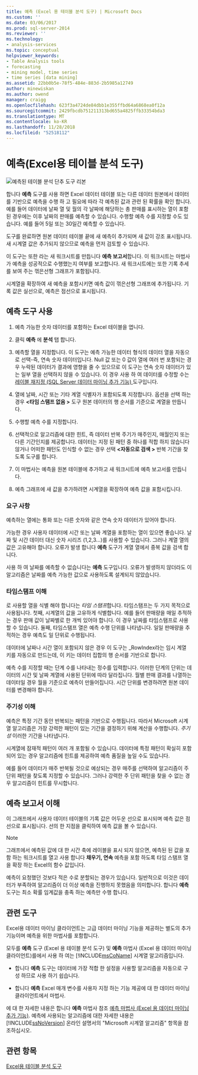 ```yaml
---
title: 예측 (Excel 용 테이블 분석 도구) | Microsoft Docs
ms.custom: ''
ms.date: 03/06/2017
ms.prod: sql-server-2014
ms.reviewer: ''
ms.technology:
- analysis-services
ms.topic: conceptual
helpviewer_keywords:
- Table Analysis tools
- forecasting
- mining model, time series
- time series [data mining]
ms.assetid: 22bb0b5e-78f5-484e-883d-2b5985a12749
author: minewiskan
ms.author: owend
manager: craigg
ms.openlocfilehash: 623f3a4724de84dbb1e355ffbd64a6868ea0f12a
ms.sourcegitcommit: 2429fbcdb751211313bd655a4825ffb33354bda3
ms.translationtype: MT
ms.contentlocale: ko-KR
ms.lasthandoff: 11/28/2018
ms.locfileid: "52518112"
---
```

# <a name="forecast-table-analysis-tools-for-excel"></a>예측(Excel용 테이블 분석 도구)
  ![예측된 테이블 분석 단추 도구 리본](media/tat-forecast.gif "테이블 분석 도구 리본의 예측 단추")  
  
 합니다 **예측** 도구를 사용 하면 Excel 데이터 테이블 또는 다른 데이터 원본에서 데이터를 기반으로 예측을 수행 하 고 필요에 따라 각 예측된 값과 관련 된 확률을 확인 합니다. 예를 들어 데이터에 날짜 열 및 월의 각 날짜에 해당하는 총 판매를 표시하는 열이 포함된 경우에는 이후 날짜의 판매를 예측할 수 있습니다. 수행할 예측 수를 지정할 수도 있습니다. 예를 들어 5일 또는 30일간 예측할 수 있습니다.  
  
 도구를 완료하면 원본 데이터 테이블 끝에 새 예측이 추가되며 새 값이 강조 표시됩니다. 새 시계열 값은 추가되지 않으므로 예측을 먼저 검토할 수 있습니다.  
  
 이 도구는 또한 라는 새 워크시트를 만듭니다 **예측 보고서**합니다. 이 워크시트는 마법사가 예측을 성공적으로 수행했는지 여부를 보고합니다. 새 워크시트에는 또한 기록 추세를 보여 주는 꺾은선형 그래프가 포함됩니다.  
  
 시계열을 확장하여 새 예측을 포함시키면 예측 값이 꺾은선형 그래프에 추가됩니다. 기록 값은 실선으로, 예측은 점선으로 표시됩니다.  
  
## <a name="using-the-forecast-tool"></a>예측 도구 사용  
  
1.  예측 가능한 숫자 데이터를 포함하는 Excel 테이블을 엽니다.  
  
2.  클릭 **예측** 에 **분석** 탭 합니다.  
  
3.  예측할 열을 지정합니다. 이 도구는 예측 가능한 데이터 형식의 데이터 열을 자동으로 선택-즉, 연속 숫자 데이터입니다. Null 값 또는 0 값이 열에 여러 번 포함되는 경우 누락된 데이터가 결과에 영향을 줄 수 있으므로 이 도구는 연속 숫자 데이터가 있는 일부 열을 선택하지 않을 수 있습니다. 이 경우 사용 하 여 데이터를 수정할 수는 [레이블 재지정 &#40;SQL Server 데이터 마이닝 추가 기능&#41; ](relabel-sql-server-data-mining-add-ins.md) 도구입니다.  
  
4.  열에 날짜, 시간 또는 기타 계열 식별자가 포함되도록 지정합니다. 옵션을 선택 하는 경우  **\<타임 스탬프 없음 >** 도구 원본 데이터의 행 순서를 기준으로 계열을 만듭니다.  
  
5.  수행할 예측 수를 지정합니다.  
  
6.  선택적으로 알고리즘에 대한 힌트, 즉 데이터 반복 주기가 매주인지, 매월인지 또는 다른 기간인지를 제공합니다. 데이터는 지정 된 패턴 중 하나를 적합 하지 않습니다 않거나 어떠한 패턴도 인식할 수 없는 경우 선택  **\<자동으로 검색 >** 반복 기간을 찾도록 도구를 합니다.  
  
7.  이 마법사는 예측을 원본 테이블에 추가하고 새 워크시트에 예측 보고서를 만듭니다.  
  
8.  예측 그래프에 새 값을 추가하려면 시계열을 확장하여 예측 값을 포함시킵니다.  
  
### <a name="requirements"></a>요구 사항  
 예측하는 열에는 통화 또는 다른 숫자와 같은 연속 숫자 데이터가 있어야 합니다.  
  
 가능한 경우 사용자 데이터에 시간 또는 날짜 계열을 포함하는 열이 있으면 좋습니다. 날짜 및 시간 데이터 대신 숫자 시리즈 (1,2,3...)를 사용할 수 있습니다. 그러나 계열 열의 값은 고유해야 합니다. 오류가 발생 합니다 **예측** 도구가 계열 열에서 중복 값을 검색 합니다.  
  
 사용 하 여 날짜를 예측할 수 없습니다는 **예측** 도구입니다. 오류가 발생하지 않더라도 이 알고리즘은 날짜를 예측 가능한 값으로 사용하도록 설계되지 않았습니다.  
  
### <a name="understanding-time-stamps"></a>타임스탬프 이해  
 로 사용할 열을 식별 해야 합니다는 *타임 스탬프*합니다. 타임스탬프는 두 가지 목적으로 사용됩니다. 첫째, 시계열의 값을 고유하게 식별합니다. 예를 들어 판매량을 매일 추적하는 경우 판매 값이 날짜별로 한 개씩 있어야 합니다. 이 경우 날짜를 타임스탬프로 사용할 수 있습니다. 둘째, 타임스탬프 열은 예측 수행 단위를 나타냅니다. 일일 판매량을 추적하는 경우 예측도 일 단위로 수행됩니다.  
  
 데이터에 날짜나 시간 열이 포함되지 않은 경우 이 도구는 _RowIndex라는 임시 계열 키를 자동으로 만드는데, 이 키는 데이터 집합의 행 순서를 기반으로 합니다.  
  
 예측 수를 지정할 때는 단계 수를 나타내는 정수를 입력합니다. 이러한 단계의 단위는 데이터의 시간 및 날짜 계열에 사용된 단위에 따라 달라집니다. 월별 판매 결과를 나열하는 데이터일 경우 월을 기준으로 예측이 만들어집니다. 시간 단위를 변경하려면 원본 데이터를 변경해야 합니다.  
  
### <a name="understanding-periodicity"></a>주기성 이해  
 예측은 특정 기간 동안 반복되는 패턴을 기반으로 수행됩니다. 따라서 Microsoft 시계열 알고리즘은 가장 강력한 패턴이 있는 기간을 결정하기 위해 계산을 수행합니다. *주기 성* 이러한 기간을 나타냅니다.  
  
 시계열에 잠재적 패턴이 여러 개 포함될 수 있습니다. 데이터에 특정 패턴이 확실히 포함되어 있는 경우 알고리즘에 힌트를 제공하여 예측 품질을 높일 수도 있습니다.  
  
 예를 들어 데이터가 매주 반복될 것으로 예상되는 경우 매주를 선택하여 알고리즘이 주 단위 패턴을 찾도록 지정할 수 있습니다. 그러나 강력한 주 단위 패턴을 찾을 수 없는 경우 알고리즘이 힌트를 무시합니다.  
  
## <a name="understanding-the-forecasting-report"></a>예측 보고서 이해  
 이 그래프에서 사용자 데이터 테이블의 기록 값은 어두운 선으로 표시되며 예측 값은 점선으로 표시됩니다. 선의 한 지점을 클릭하여 예측 값을 볼 수 있습니다.  
  
> [!NOTE]  
>  그래프에서 예측된 값에 대 한 시간 축에 레이블을 표시 되지 않으면, 예측된 된 값을 포함 하는 워크시트를 열고 사용 합니다 **채우기, 연속** 예측을 포함 하도록 타임 스탬프 열을 확장 하는 Excel의 함수 값입니다.  
  
 예측이 요청했던 것보다 적은 수로 분할되는 경우가 있습니다. 일반적으로 이것은 데이터가 부족하여 알고리즘이 더 이상 예측을 진행하지 못했음을 의미합니다. 합니다 **예측** 도구는 최소 확률 임계값을 충족 하는 예측만 수행 합니다.  
  
## <a name="related-tools"></a>관련 도구  
 Excel용 데이터 마이닝 클라이언트는 고급 데이터 마이닝 기능을 제공하는 별도의 추가 기능이며 예측을 위한 마법사를 포함합니다.  
  
 모두를 **예측** 도구 (Excel 용 테이블 분석 도구) 및 **예측** 마법사 (Excel 용 데이터 마이닝 클라이언트)를에서 사용 하 여는 [!INCLUDE[msCoName](../includes/msconame-md.md)] 시계열 알고리즘입니다.  
  
-   합니다 **예측** 도구는 데이터에 가장 적합 한 설정을 사용할 알고리즘을 자동으로 구성 하므로 사용 하기 쉽습니다.  
  
-   합니다 **예측** Excel 매개 변수를 사용자 지정 하는 기능 제공에 대 한 데이터 마이닝 클라이언트에서 마법사.  
  
 에 대 한 자세한 내용은 합니다 **예측** 마법사 참조 [예측 마법사 &#40;Excel 용 데이터 마이닝 추가 기능&#41;](forecast-wizard-data-mining-add-ins-for-excel.md). 예측에 사용되는 알고리즘에 대한 자세한 내용은 [!INCLUDE[ssNoVersion](../includes/ssnoversion-md.md)] 온라인 설명서의 "Microsoft 시계열 알고리즘" 항목을 참조하십시오.  
  
## <a name="see-also"></a>관련 항목  
 [Excel용 테이블 분석 도구](table-analysis-tools-for-excel.md)  
  
  
